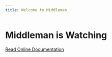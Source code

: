 ```yaml
---
title: Welcome to Middleman
---
```


# Middleman is Watching

[Read Online Documentation](http://middlemanapp.com/)
